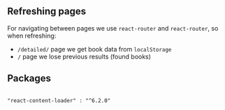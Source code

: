 ## Refreshing pages

For navigating between pages we use `react-router` and `react-router`, so when refreshing:

- `/detailed/` page we get book data from `localStorage`
- `/` page we lose previous results (found books)

## Packages

```

"react-content-loader" : "^6.2.0"

```
